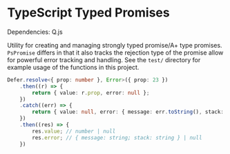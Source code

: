 TypeScript Typed Promises
==============

Dependencies:
Q.js

Utility for creating and managing strongly typed promise/A+ type promises. 
`PsPromise` differs in that it also tracks the rejection type of the promise allow for powerful error tracking and handling.
See the `test/` directory for example usage of the functions in this project.

```ts
Defer.resolve<{ prop: number }, Error>({ prop: 23 })
	.then((r) => {
		return { value: r.prop, error: null };
	})
	.catch((err) => {
		return { value: null, error: { message: err.toString(), stack: err.stack } }; // err is Error
	})
	.then((res) => {
		res.value; // number | null
		res.error; // { message: string; stack: string } | null
	})
```